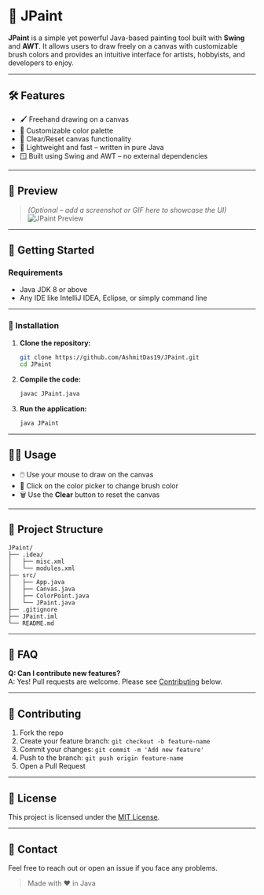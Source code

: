 # 🎨 JPaint

**JPaint** is a simple yet powerful Java-based painting tool built with **Swing** and **AWT**. It allows users to draw freely on a canvas with customizable brush colors and provides an intuitive interface for artists, hobbyists, and developers to enjoy.

---

## 🛠 Features

- 🖌️ Freehand drawing on a canvas  
- 🌈 Customizable color palette  
- 🧽 Clear/Reset canvas functionality  
- 💾 Lightweight and fast – written in pure Java  
- 🪟 Built using Swing and AWT – no external dependencies  

---

## 📸 Preview

> *(Optional – add a screenshot or GIF here to showcase the UI)*  
> ![JPaint Preview](path/to/screenshot.png)

---

## 🚀 Getting Started

### Requirements

- Java JDK 8 or above  
- Any IDE like IntelliJ IDEA, Eclipse, or simply command line

---

### 🔧 Installation

1. **Clone the repository:**
   ```bash
   git clone https://github.com/AshmitDas19/JPaint.git
   cd JPaint
   ```

2. **Compile the code:**
   ```bash
   javac JPaint.java
   ```

3. **Run the application:**
   ```bash
   java JPaint
   ```

---

## 🧑‍💻 Usage

- 🖱️ Use your mouse to draw on the canvas  
- 🎨 Click on the color picker to change brush color  
- 🗑️ Use the **Clear** button to reset the canvas

---

## 📂 Project Structure

```
JPaint/
├── .idea/
│   ├── misc.xml
│   └── modules.xml
├── src/
│   ├── App.java
│   ├── Canvas.java
│   ├── ColorPoint.java
│   └── JPaint.java
├── .gitignore
├── JPaint.iml
└── README.md
```

---

## 🙋 FAQ

**Q: Can I contribute new features?**  
A: Yes! Pull requests are welcome. Please see [Contributing](#-contributing) below.

---

## 🤝 Contributing

1. Fork the repo  
2. Create your feature branch: `git checkout -b feature-name`  
3. Commit your changes: `git commit -m 'Add new feature'`  
4. Push to the branch: `git push origin feature-name`  
5. Open a Pull Request

---

## 📜 License

This project is licensed under the [MIT License](LICENSE).

---

## 💬 Contact

Feel free to reach out or open an issue if you face any problems.

> Made with ❤️ in Java
